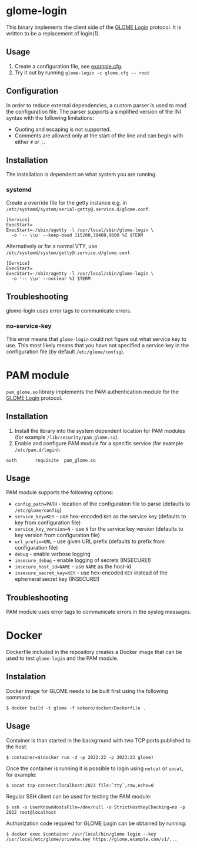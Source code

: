 # glome-login

This binary implements the client side of the
[GLOME Login](../docs/glome-login.md) protocol. It is written to be a
replacement of login(1).

## Usage

 1. Create a configuration file, see [example.cfg](example.cfg).
 1. Try it out by running `glome-login -c glome.cfg -- root`

## Configuration

In order to reduce external dependencies, a custom parser is used
to read the configuration file. The parser supports a simplified
version of the INI syntax with the following limitations:

* Quoting and escaping is not supported.
* Comments are allowed only at the start of the line and can
  begin with either `#` or `;`.

## Installation

The installation is dependent on what system you are running.

### systemd

Create a override file for the getty instance e.g. in
`/etc/systemd/system/serial-getty@.service.d/glome.conf`.

```
[Service]
ExecStart=
ExecStart=-/sbin/agetty -l /usr/local/sbin/glome-login \
  -o '-- \\u' --keep-baud 115200,38400,9600 %I $TERM
```

Alternatively or for a normal VTY, use
`/etc/systemd/system/getty@.service.d/glome.conf`.

```
[Service]
ExecStart=
ExecStart=-/sbin/agetty -l /usr/local/sbin/glome-login \
  -o '-- \\u' --noclear %I $TERM
```

## Troubleshooting

glome-login uses error tags to communicate errors.

### no-service-key

This error means that `glome-login` could not figure out what service key to
use. This most likely means that you have not specified a service key in the
configuration file (by default `/etc/glome/config`).

# PAM module

`pam_glome.so` library implements the PAM authentication module for the
[GLOME Login](../docs/glome-login.md) protocol.

## Installation

1. Install the library into the system dependent location for PAM modules
   (for example `/lib/security/pam_glome.so`).
1. Enable and configure PAM module for a specific service (for example
   `/etc/pam.d/login`):

```
auth       requisite  pam_glome.so
```

## Usage

PAM module supports the following options:

* `config_path=PATH` - location of the configuration file to parse (defaults to
  `/etc/glome/config`)
* `service_key=KEY` - use hex-encoded `KEY` as the service key (defaults to key
  from configuration file)
* `service_key_version=N` - use `N` for the service key version (defaults to key
  version from configuration file)
* `url_prefix=URL` - use given URL prefix (defaults to prefix from configuration
  file)
* `debug` - enable verbose logging
* `insecure_debug` - enable logging of secrets (INSECURE!)
* `insecure_host_id=NAME` - use `NAME` as the host-id
* `insecure_secret_key=KEY` - use hex-encoded `KEY` instead of the ephemeral
  secret key (INSECURE!)

## Troubleshooting

PAM module uses error tags to communicate errors in the syslog messages.

# Docker

Dockerfile included in the repository creates a Docker image that can be used
to test `glome-login` and the PAM module.

## Instalation

Docker image for GLOME needs to be built first using the following command:

```
$ docker build -t glome -f kokoro/docker/Dockerfile .
```

## Usage

Container is than started in the background with two TCP ports published to the
host:

```
$ container=$(docker run -d -p 2022:22 -p 2023:23 glome)
```

Once the container is running it is possible to login using `netcat` or
`socat`, for example:

```
$ socat tcp-connect:localhost:2023 file:`tty`,raw,echo=0
```

Regular SSH client can be used for testing the PAM module:

```
$ ssh -o UserKnownHostsFile=/dev/null -o StrictHostKeyChecking=no -p 2022 root@localhost
```

Authorization code required for GLOME Login can be obtained by running:

```
$ docker exec $container /usr/local/bin/glome login --key /usr/local/etc/glome/private.key https://glome.example.com/v1/...
```
